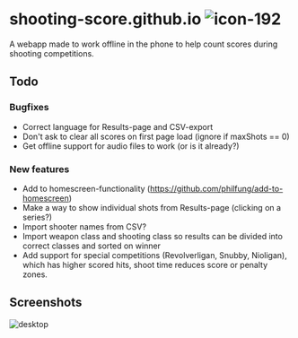 # shooting-score.github.io ![icon-192](https://github.com/user-attachments/assets/aa689ef2-5e94-499c-8038-c5fc390f5f35)
A webapp made to work offline in the phone to help count scores during shooting competitions.

## Todo
### Bugfixes
* Correct language for Results-page and CSV-export
* Don't ask to clear all scores on first page load (ignore if maxShots == 0)
* Get offline support for audio files to work (or is it already?)
### New features
* Add to homescreen-functionality (https://github.com/philfung/add-to-homescreen)
* Make a way to show individual shots from Results-page (clicking on a series?)
* Import shooter names from CSV?
* Import weapon class and shooting class so results can be divided into correct classes and sorted on winner
* Add support for special competitions (Revolverligan, Snubby, Nioligan), which has higher scored hits, shoot time reduces score or penalty zones.

## Screenshots
![desktop](https://github.com/user-attachments/assets/fe486d33-1e8f-4696-a956-d1db2c869d1b)
